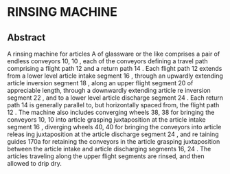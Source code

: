 # RINSING MACHINE

## Abstract
A rinsing machine for articles A of glassware or the like comprises a pair of endless conveyors 10, 10 , each of the conveyors defining a travel path comprising a flight path 12 and a return path 14 . Each flight path 12 extends from a lower level article intake segment 16 , through an upwardly extending article inversion segment 18 , along an upper flight segment 20 of appreciable length, through a downwardly extending article re inversion segment 22 , and to a lower level article discharge segment 24 . Each return path 14 is generally parallel to, but horizontally spaced from, the flight path 12 . The machine also includes converging wheels 38, 38 for bringing the conveyors 10, 10 into article grasping juxtaposition at the article intake segment 16 , diverging wheels 40, 40 for bringing the conveyors into article releas ing juxtaposition at the article discharge segment 24 , and re taining guides 170a for retaining the conveyors in the article grasping juxtaposition between the article intake and article discharging segments 16, 24 . The articles traveling along the upper flight segments are rinsed, and then allowed to drip dry.